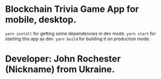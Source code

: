 # Blockchain Trivia Game App for mobile, desktop.

`yarn install` for getting some dependencies in dev mode.
`yarn start` for starting this app as dev.
`yarn build` for building it on production mode.

# Developer: John Rochester (Nickname) from Ukraine.


